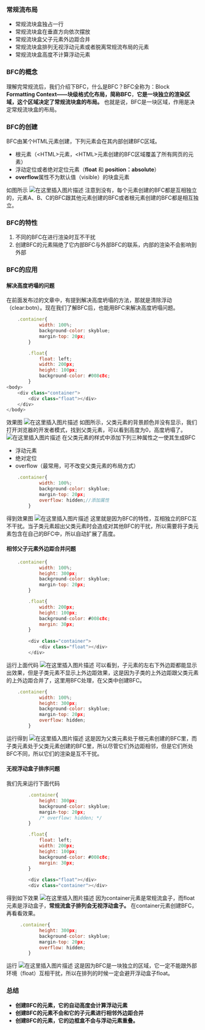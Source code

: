 ### 常规流布局

 - 常规流块盒独占一行
 - 常规流块盒在垂直方向依次摆放
 - 常规流块盒父子元素外边距合并
 - 常规流块盒排列无视浮动元素或者脱离常规流布局的元素
 - 常规流块盒高度不计算浮动元素

### BFC的概念
理解完常规流后，我们介绍下BFC，什么是BFC？BFC全称为：Block **Formatting Context——块级格式化布局，简称BFC**，**它是一块独立的渲染区域，这个区域决定了常规流块盒的布局。** 也就是说，BFC是一块区域，作用是决定常规流块盒的布局。

### BFC的创建
BFC由某个HTML元素创建，下列元素会在其内部创建BFC区域。

 - 根元素（<HTML\>元素，<HTML\>元素创建的BFC区域覆盖了所有网页的元素）
 - 浮动定位或者绝对定位元素（**float** 和 **position：absolute**）
 - **overflow**属性不为默认值（visible）的块盒元素

如图所示
![在这里插入图片描述](https://img-blog.csdnimg.cn/2020042201420239.png?x-oss-process=image/watermark,type_ZmFuZ3poZW5naGVpdGk,shadow_10,text_aHR0cHM6Ly9ibG9nLmNzZG4ubmV0L3dlaXhpbl80NDkwOTY4Mw==,size_16,color_FFFFFF,t_70)
注意到没有，每个元素创建的BFC都是互相独立的，元素A、B、C的BFC跟其他元素创建的BFC或者根元素创建的BFC都是相互独立。

### BFC的特性

 1. 不同的BFC在进行渲染时互不干扰
 2. 创建BFC的元素隔绝了它内部BFC与外部BFC的联系，内部的渲染不会影响到外部


### BFC的应用

 #### 解决高度坍塌的问题
在前面发布过的文章中，有提到解决高度坍塌的方法，那就是清除浮动（clear:botn）。现在我们了解BFC后，也能用BFC来解决高度坍塌问题。

```javascript
 	.container{
            width: 100%;
            background-color: skyblue;
            margin-top: 20px;
        }

        .float{
            float: left;
            width: 200px;
            height: 100px;
            background-color: #008c8c;
        }
<body>
    <div class="container">
        <div class="float"></div>
    </div>
</body>
```
效果图
![在这里插入图片描述](https://img-blog.csdnimg.cn/20200422060047864.png)
如图所示，父类元素的背景颜色并没有显示，我们打开浏览器的开发者模式，找到父类元素，可以看到高度为0，高度坍塌了。
![在这里插入图片描述](https://img-blog.csdnimg.cn/20200422060253809.png?x-oss-process=image/watermark,type_ZmFuZ3poZW5naGVpdGk,shadow_10,text_aHR0cHM6Ly9ibG9nLmNzZG4ubmV0L3dlaXhpbl80NDkwOTY4Mw==,size_16,color_FFFFFF,t_70)
在父类元素的样式中添加下列三种属性之一使其生成BFC

 - 浮动元素
 - 绝对定位
 - overflow（最常用，可不改变父类元素的布局方式）

```javascript
	.container{
            width: 100%;
            background-color: skyblue;
            margin-top: 20px;
            overflow: hidden;//添加属性
        }
```
得到效果图
![在这里插入图片描述](https://img-blog.csdnimg.cn/202004220608131.png?x-oss-process=image/watermark,type_ZmFuZ3poZW5naGVpdGk,shadow_10,text_aHR0cHM6Ly9ibG9nLmNzZG4ubmV0L3dlaXhpbl80NDkwOTY4Mw==,size_16,color_FFFFFF,t_70)
这里就是因为BFC的特性，互相独立的BFC互不干扰。当子类元素超出父类元素时会造成对其他BFC的干扰，所以需要将子类元素包含在自己的BFC中，所以自动扩展了高度。


#### 相邻父子元素外边距合并问题

```javascript
 	.container{
            width: 100%;
            height: 300px;
            background-color: skyblue;
            margin-top: 20px;
        }

        .float{
            width: 200px;
            height: 100px;
            background-color: #008c8c;
            margin: 30px;
        }
        
		<div class="container">
	        <div class="float"></div>
	    </div>
```
运行上面代码
![在这里插入图片描述](https://img-blog.csdnimg.cn/20200422061706243.png?x-oss-process=image/watermark,type_ZmFuZ3poZW5naGVpdGk,shadow_10,text_aHR0cHM6Ly9ibG9nLmNzZG4ubmV0L3dlaXhpbl80NDkwOTY4Mw==,size_16,color_FFFFFF,t_70)
可以看到，子元素的左右下外边距都能显示出效果，但是子类元素不显示上外边距效果，这是因为子类的上外边距跟父类元素的上外边距合并了，这里用BFC处理，在父类中创建BFC。

```javascript
	.container{
            width: 100%;
            height: 300px;
            background-color: skyblue;
            margin-top: 20px;
            overflow: hidden;
        }
```
运行得到
![在这里插入图片描述](https://img-blog.csdnimg.cn/20200422061911861.png?x-oss-process=image/watermark,type_ZmFuZ3poZW5naGVpdGk,shadow_10,text_aHR0cHM6Ly9ibG9nLmNzZG4ubmV0L3dlaXhpbl80NDkwOTY4Mw==,size_16,color_FFFFFF,t_70)
这是因为父类元素处于根元素创建的BFC里，而子类元素处于父类元素创建的BFC里，所以尽管它们外边距相邻，但是它们所处BFC不同，所以它们的渲染是互不干扰。

#### 无视浮动盒子排序问题
我们先来运行下面代码

```javascript
 		.container{
            height: 300px;
            background-color: skyblue;
            margin-top: 20px;
            /* overflow: hidden; */
        }

        .float{
            float: left;
            width: 200px;
            height: 100px;
            background-color: #008c8c;
            margin: 30px;
        }
        
		<div class="float"></div>
 	  	<div class="container"></div>
```
得到如下效果
![在这里插入图片描述](https://img-blog.csdnimg.cn/20200422062657594.png?x-oss-process=image/watermark,type_ZmFuZ3poZW5naGVpdGk,shadow_10,text_aHR0cHM6Ly9ibG9nLmNzZG4ubmV0L3dlaXhpbl80NDkwOTY4Mw==,size_16,color_FFFFFF,t_70)
因为container元素是常规流盒子，而float元素是浮动盒子，**常规流盒子排列会无视浮动盒子。** 在container元素创建BFC，再看看效果。

```javascript
	 .container{
            height: 300px;
            background-color: skyblue;
            margin-top: 20px;
            overflow: hidden;
        }
```
运行
![在这里插入图片描述](https://img-blog.csdnimg.cn/20200422062920468.png?x-oss-process=image/watermark,type_ZmFuZ3poZW5naGVpdGk,shadow_10,text_aHR0cHM6Ly9ibG9nLmNzZG4ubmV0L3dlaXhpbl80NDkwOTY4Mw==,size_16,color_FFFFFF,t_70)
这是因为BFC是一块独立的区域，它一定不能跟外部环境（float）互相干扰，所以在排列的时候一定会避开浮动盒子float。


### 总结

 - **创建BFC的元素，它的自动高度会计算浮动元素**
 - **创建BFC的元素不会和它的子元素进行相邻外边距合并**
 - **创建BFC的元素，它的边框盒不会与浮动元素重叠。**
